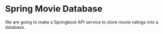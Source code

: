 # Spring Movie Database

We are going to make a Springboot API service to store movie ratings into a database.
